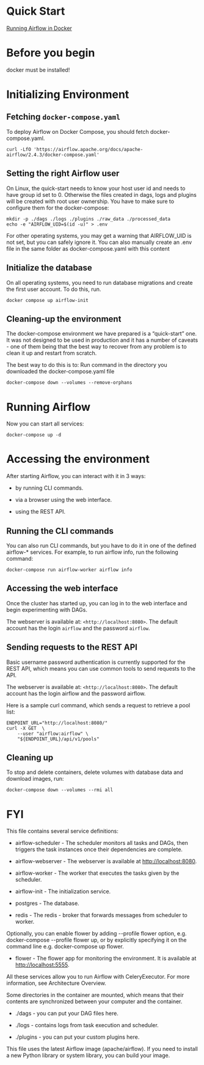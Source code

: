# Quick Start
[Running Airflow in Docker](https://airflow.apache.org/docs/apache-airflow/stable/howto/docker-compose/index.html)

# Before you begin
docker must be installed!

# Initializing Environment

## Fetching `docker-compose.yaml`

To deploy Airflow on Docker Compose, you should fetch docker-compose.yaml.
```
curl -LfO 'https://airflow.apache.org/docs/apache-airflow/2.4.3/docker-compose.yaml'
```

## Setting the right Airflow user

On Linux, the quick-start needs to know your host user id and needs to have group id set to 0. Otherwise the files created in dags, logs and plugins will be created with root user ownership. You have to make sure to configure them for the docker-compose:
```
mkdir -p ./dags ./logs ./plugins ./raw_data ./processed_data
echo -e "AIRFLOW_UID=$(id -u)" > .env
```
For other operating systems, you may get a warning that AIRFLOW_UID is not set, but you can safely ignore it. You can also manually create an .env file in the same folder as docker-compose.yaml with this content

## Initialize the database
On all operating systems, you need to run database migrations and create the first user account. To do this, run.
```
docker compose up airflow-init
```

## Cleaning-up the environment
The docker-compose environment we have prepared is a “quick-start” one. It was not designed to be used in production and it has a number of caveats - one of them being that the best way to recover from any problem is to clean it up and restart from scratch.

The best way to do this is to:
Run command in the directory you downloaded the docker-compose.yaml file
```
docker-compose down --volumes --remove-orphans 
```


# Running Airflow
Now you can start all services:
```
docker-compose up -d
```

# Accessing the environment
After starting Airflow, you can interact with it in 3 ways:

 - by running CLI commands.

 - via a browser using the web interface.

 - using the REST API.


## Running the CLI commands
You can also run CLI commands, but you have to do it in one of the defined airflow-* services. For example, to run airflow info, run the following command:

```
docker-compose run airflow-worker airflow info
```

## Accessing the web interface
Once the cluster has started up, you can log in to the web interface and begin experimenting with DAGs.

The webserver is available at: `<http://localhost:8080>`. The default account has the login `airflow` and the password `airflow`.


## Sending requests to the REST API
Basic username password authentication is currently supported for the REST API, which means you can use common tools to send requests to the API.

The webserver is available at: `<http://localhost:8080>`. The default account has the login airflow and the password airflow.

Here is a sample curl command, which sends a request to retrieve a pool list:
```
ENDPOINT_URL="http://localhost:8080/"
curl -X GET  \
    --user "airflow:airflow" \
    "${ENDPOINT_URL}/api/v1/pools"
```

## Cleaning up
To stop and delete containers, delete volumes with database data and download images, run:

```
docker-compose down --volumes --rmi all
```

# FYI
This file contains several service definitions:

 - airflow-scheduler - The scheduler monitors all tasks and DAGs, then triggers the task instances once their dependencies are complete.

 - airflow-webserver - The webserver is available at <http://localhost:8080>.

 - airflow-worker - The worker that executes the tasks given by the scheduler.

 - airflow-init - The initialization service.

 - postgres - The database.

 - redis - The redis - broker that forwards messages from scheduler to worker.

Optionally, you can enable flower by adding --profile flower option, e.g. docker-compose --profile flower up, or by explicitly specifying it on the command line e.g. docker-compose up flower.

 - flower - The flower app for monitoring the environment. It is available at <http://localhost:5555>.

All these services allow you to run Airflow with CeleryExecutor. For more information, see Architecture Overview.

Some directories in the container are mounted, which means that their contents are synchronized between your computer and the container.

 - ./dags - you can put your DAG files here.

 - ./logs - contains logs from task execution and scheduler.

 - ./plugins - you can put your custom plugins here.

This file uses the latest Airflow image (apache/airflow). If you need to install a new Python library or system library, you can build your image.
